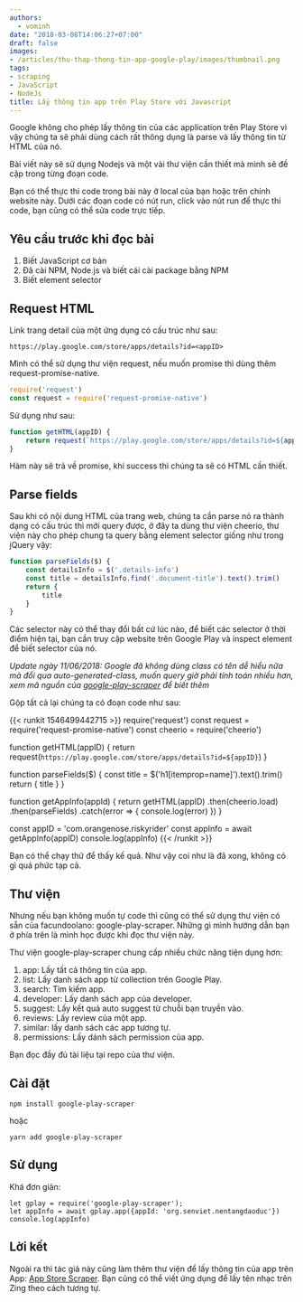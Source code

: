 ```yaml
---
authors:
  - vominh
date: "2018-03-08T14:06:27+07:00"
draft: false
images:
- /articles/thu-thap-thong-tin-app-google-play/images/thumbnail.png
tags:
- scraping
- JavaScript
- NodeJs
title: Lấy thông tin app trên Play Store với Javascript
---
```


Google không cho phép lấy thông tin của các application trên Play Store vì vậy chúng ta sẽ phải dùng cách rất thông dụng là parse và lấy thông tin từ HTML của nó.

Bài viết này sẽ sử dụng Nodejs và một vài thư viện cần thiết mà mình sẽ đề cập trong từng đoạn code.

Bạn có thể thực thi code trong bài này ở local của bạn hoặc trên chính website này. Dưới các đoạn code có nút run, click vào nút run để thực thi code, bạn cũng có thể sửa code trực tiếp.

## Yêu cầu trước khi đọc bài

1. Biết JavaScript cơ bản
1. Đã cài NPM, Node.js và biết cái cài package bằng NPM
1. Biết element selector

## Request HTML

Link trang detail của một ứng dụng có cấu trúc như sau:

```
https://play.google.com/store/apps/details?id=<appID>
```

Mình có thể sử dụng thư viện request, nếu muốn promise thì dùng thêm request-promise-native.

```javascript
require('request')
const request = require('request-promise-native')
```

Sử dụng như sau:

```javascript
function getHTML(appID) {
    return request(`https://play.google.com/store/apps/details?id=${appID}`)
}
```

Hàm này sẽ trả về promise, khi success thì chúng ta sẽ có HTML cần thiết.

## Parse fields

Sau khi có nội dung HTML của trang web, chúng ta cần parse nó ra thành dạng có cấu trúc thì mới query được, ở đây ta dùng thư viện cheerio, thư viện này cho phép chung ta query bằng element selector giống như trong jQuery vậy:

```javascript
function parseFields($) {
    const detailsInfo = $('.details-info')
    const title = detailsInfo.find('.document-title').text().trim()
    return {
        title
    }
}
```

Các selector này có thể thay đổi bất cứ lúc nào, để biết các selector ở thời điểm hiện tại, bạn cần truy cập website trên Google Play và inspect element để biết selector của nó.

_Update ngày 11/06/2018: Google đã không dùng class có tên dễ hiểu nữa mà đổi qua auto-generated-class, muốn query giờ phải tính toán nhiều hơn, xem mã nguồn của [google-play-scraper](https://github.com/facundoolano/google-play-scraper) để biết thêm_

Gộp tất cả lại chúng ta có đoạn code như sau:

{{< runkit 1546499442715 >}}
require('request')
const request = require('request-promise-native')
const cheerio = require('cheerio')

function getHTML(appID) {
    return request(`https://play.google.com/store/apps/details?id=${appID}`)
}

function parseFields($) {
    const title = $('h1[itemprop=name]').text().trim()
    return {
        title
    }
}

function getAppInfo(appId) {
    return getHTML(appID)
        .then(cheerio.load)
        .then(parseFields)
        .catch(error => {
            console.log(error)
        })
}

const appID = 'com.orangenose.riskyrider'
const appInfo = await getAppInfo(appID)
console.log(appInfo)
{{< /runkit >}}

Bạn có thể chạy thử để thấy kế quả. Như vậy coi như là đã xong, không có gì quá phức tạp cả.

## Thư viện

Nhưng nếu bạn không muốn tự code thì cũng có thể sử dụng thư viện có sẵn của facundoolano: google-play-scraper. Những gì mình hướng dẫn bạn ở phía trên là mình học được khi đọc thư viện này.

Thư viện google-play-scraper chung cấp nhiều chức năng tiện dụng hơn:

1. app: Lấy tất cả thông tin của app.
1. list: Lấy danh sách app từ collection trên Google Play.
1. search: Tìm kiếm app.
1. developer: Lấy danh sách app của developer.
1. suggest: Lấy kết quả auto suggest từ chuỗi bạn truyền vào.
1. reviews: Lấy review của một app.
1. similar: lấy danh sách các app tương tự.
1. permissions: Lấy dánh sách permission của app.

Bạn đọc đầy đủ tài liệu tại repo của thư viện.

## Cài đặt

```
npm install google-play-scraper
```

hoặc

```
yarn add google-play-scraper
```

## Sử dụng

Khá đơn giản:

```
let gplay = require('google-play-scraper');
let appInfo = await gplay.app({appId: 'org.senviet.nentangdaoduc'})
console.log(appInfo)
```

## Lời kết

Ngoài ra thì tác giả này cũng làm thêm thư viện để lấy thông tin của app trên App: [App Store Scraper](https://github.com/facundoolano/app-store-scraper). Bạn cũng có thể viết ứng dụng để lấy tên nhạc trên Zing theo cách tương tự.


